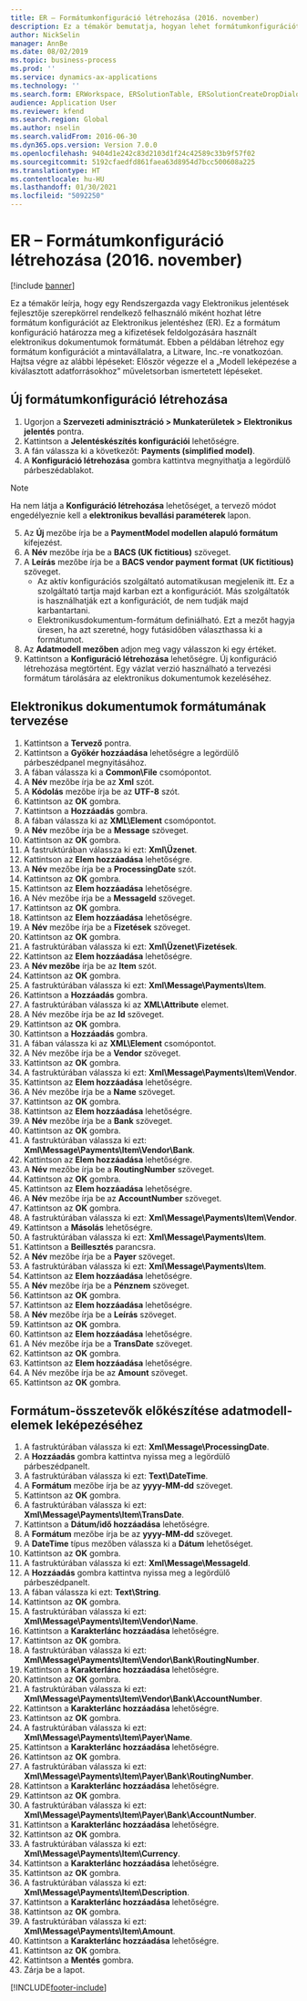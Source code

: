```yaml
---
title: ER – Formátumkonfiguráció létrehozása (2016. november)
description: Ez a témakör bemutatja, hogyan lehet formátumkonfigurációt létrehozni az Elektronikus jelentéskészítéshez (ER).
author: NickSelin
manager: AnnBe
ms.date: 08/02/2019
ms.topic: business-process
ms.prod: ''
ms.service: dynamics-ax-applications
ms.technology: ''
ms.search.form: ERWorkspace, ERSolutionTable, ERSolutionCreateDropDialog, EROperationDesigner, ERComponentTypeDropDialog
audience: Application User
ms.reviewer: kfend
ms.search.region: Global
ms.author: nselin
ms.search.validFrom: 2016-06-30
ms.dyn365.ops.version: Version 7.0.0
ms.openlocfilehash: 9404d1e242c83d2103d1f24c42589c33b9f57f02
ms.sourcegitcommit: 5192cfaedfd861faea63d8954d7bcc500608a225
ms.translationtype: HT
ms.contentlocale: hu-HU
ms.lasthandoff: 01/30/2021
ms.locfileid: "5092250"
---
```

# <a name="er-create-a-format-configuration-november-2016"></a>ER – Formátumkonfiguráció létrehozása (2016. november)

[!include [banner](../../includes/banner.md)]

Ez a témakör leírja, hogy egy Rendszergazda vagy Elektronikus jelentések fejlesztője szerepkörrel rendelkező felhasználó miként hozhat létre formátum konfigurációt az Elektronikus jelentéshez (ER). Ez a formátum konfiguráció határozza meg a kifizetések feldolgozására használt elektronikus dokumentumok formátumát. Ebben a példában létrehoz egy formátum konfigurációt a mintavállalatra, a Litware, Inc.-re vonatkozóan. Hajtsa végre az alábbi lépéseket: Először végezze el a „Modell leképezése a kiválasztott adatforrásokhoz” műveletsorban ismertetett lépéseket.


## <a name="create-a-new-format-configuration"></a>Új formátumkonfiguráció létrehozása
1. Ugorjon a **Szervezeti adminisztráció > Munkaterületek > Elektronikus jelentés** pontra.
2. Kattintson a **Jelentéskészítés konfigurációi** lehetőségre.
3. A fán válassza ki a következőt: **Payments (simplified model)**.
4. A **Konfiguráció létrehozása** gombra kattintva megnyithatja a legördülő párbeszédablakot.

 > [!NOTE]
 > Ha nem látja a **Konfiguráció létrehozása** lehetőséget, a tervező módot engedélyeznie kell a **elektronikus bevallási paraméterek** lapon. 
 
5. Az **Új** mezőbe írja be a **PaymentModel modellen alapuló formátum** kifejezést.
6. A **Név** mezőbe írja be a **BACS (UK fictitious)** szöveget.
7. A **Leírás** mezőbe írja be a **BACS vendor payment format (UK fictitious)** szöveget.
    * Az aktív konfigurációs szolgáltató automatikusan megjelenik itt. Ez a szolgáltató tartja majd karban ezt a konfigurációt. Más szolgáltatók is használhatják ezt a konfigurációt, de nem tudják majd karbantartani.  
    * Elektronikusdokumentum-formátum definiálható. Ezt a mezőt hagyja üresen, ha azt szeretné, hogy futásidőben választhassa ki a formátumot.  
8. Az **Adatmodell mezőben** adjon meg vagy válasszon ki egy értéket.
9. Kattintson a **Konfiguráció létrehozása** lehetőségre. Új konfiguráció létrehozása megtörtént. Egy vázlat verzió használható a tervezési formátum tárolására az elektronikus dokumentumok kezeléséhez.  

## <a name="design-the-format-of-an-electronic-document"></a>Elektronikus dokumentumok formátumának tervezése
1. Kattintson a **Tervező** pontra.
2. Kattintson a **Gyökér hozzáadása** lehetőségre a legördülő párbeszédpanel megnyitásához.
3. A fában válassza ki a **Common\File** csomópontot.
4. A **Név** mezőbe írja be az **Xml** szót.
5. A **Kódolás** mezőbe írja be az **UTF-8** szót.
6. Kattintson az **OK** gombra.
7. Kattintson a **Hozzáadás** gombra.
8. A fában válassza ki az **XML\Element** csomópontot.
9. A **Név** mezőbe írja be a **Message** szöveget.
10. Kattintson az **OK** gombra.
11. A fastruktúrában válassza ki ezt: **Xml\Üzenet**.
12. Kattintson az **Elem hozzáadása** lehetőségre.
13. A **Név** mezőbe írja be a **ProcessingDate** szót.
14. Kattintson az **OK** gombra.
15. Kattintson az **Elem hozzáadása** lehetőségre.
16. A Név mezőbe írja be a **MessageId** szöveget.
17. Kattintson az **OK** gombra.
18. Kattintson az **Elem hozzáadása** lehetőségre.
19. A **Név** mezőbe írja be a **Fizetések** szöveget.
20. Kattintson az **OK** gombra.
21. A fastruktúrában válassza ki ezt: **Xml\Üzenet\Fizetések**.
22. Kattintson az **Elem hozzáadása** lehetőségre.
23. A **Név mezőbe** írja be az **Item** szót.
24. Kattintson az **OK** gombra.
25. A fastruktúrában válassza ki ezt: **Xml\Message\Payments\Item**.
26. Kattintson a **Hozzáadás** gombra.
27. A fastruktúrában válassza ki az **XML\Attribute** elemet.
28. A Név mezőbe írja be az **Id** szöveget.
29. Kattintson az **OK** gombra.
30. Kattintson a **Hozzáadás** gombra.
31. A fában válassza ki az **XML\Element** csomópontot.
32. A Név mezőbe írja be a **Vendor** szöveget.
33. Kattintson az **OK** gombra.
34. A fastruktúrában válassza ki ezt: **Xml\Message\Payments\Item\Vendor**.
35. Kattintson az **Elem hozzáadása** lehetőségre.
36. A Név mezőbe írja be a **Name** szöveget.
37. Kattintson az **OK** gombra.
38. Kattintson az **Elem hozzáadása** lehetőségre.
39. A **Név** mezőbe írja be a **Bank** szöveget.
40. Kattintson az **OK** gombra.
41. A fastruktúrában válassza ki ezt: **Xml\Message\Payments\Item\Vendor\Bank**.
42. Kattintson az **Elem hozzáadása** lehetőségre.
43. A **Név** mezőbe írja be a **RoutingNumber** szöveget.
44. Kattintson az **OK** gombra.
45. Kattintson az **Elem hozzáadása** lehetőségre.
46. A **Név** mezőbe írja be az **AccountNumber** szöveget.
47. Kattintson az **OK** gombra.
48. A fastruktúrában válassza ki ezt: **Xml\Message\Payments\Item\Vendor**.
49. Kattintson a **Másolás** lehetőségre.
50. A fastruktúrában válassza ki ezt: **Xml\Message\Payments\Item**.
51. Kattintson a **Beillesztés** parancsra.
52. A **Név** mezőbe írja be a **Payer** szöveget.
53. A fastruktúrában válassza ki ezt: **Xml\Message\Payments\Item**.
54. Kattintson az **Elem hozzáadása** lehetőségre.
55. A **Név** mezőbe írja be a **Pénznem** szöveget.
56. Kattintson az **OK** gombra.
57. Kattintson az **Elem hozzáadása** lehetőségre.
58. A **Név** mezőbe írja be a **Leírás** szöveget.
59. Kattintson az **OK** gombra.
60. Kattintson az **Elem hozzáadása** lehetőségre.
61. A Név mezőbe írja be a **TransDate** szöveget.
62. Kattintson az **OK** gombra.
63. Kattintson az **Elem hozzáadása** lehetőségre.
64. A Név mezőbe írja be az **Amount** szöveget.
65. Kattintson az **OK** gombra.

## <a name="prepare-format-components-for-mapping-to-data-model-elements"></a>Formátum-összetevők előkészítése adatmodell-elemek leképezéséhez
1. A fastruktúrában válassza ki ezt: **Xml\Message\ProcessingDate**.
2. A **Hozzáadás** gombra kattintva nyissa meg a legördülő párbeszédpanelt.
3. A fastruktúrában válassza ki ezt: **Text\DateTime**.
4. A **Formátum** mezőbe írja be az **yyyy-MM-dd** szöveget.
5. Kattintson az **OK** gombra.
6. A fastruktúrában válassza ki ezt: **Xml\Message\Payments\Item\TransDate**.
7. Kattintson a **Dátum/idő hozzáadása** lehetőségre.
8. A **Formátum** mezőbe írja be az **yyyy-MM-dd** szöveget.
9. A **DateTime** típus mezőben válassza ki a **Dátum** lehetőséget.
10. Kattintson az **OK** gombra.
11. A fastruktúrában válassza ki ezt: **Xml\Message\MessageId**.
12. A **Hozzáadás** gombra kattintva nyissa meg a legördülő párbeszédpanelt.
13. A fában válassza ki ezt: **Text\String**.
14. Kattintson az **OK** gombra.
15. A fastruktúrában válassza ki ezt: **Xml\Message\Payments\Item\Vendor\Name**.
16. Kattintson a **Karakterlánc hozzáadása** lehetőségre.
17. Kattintson az **OK** gombra.
18. A fastruktúrában válassza ki ezt: **Xml\Message\Payments\Item\Vendor\Bank\RoutingNumber**.
19. Kattintson a **Karakterlánc hozzáadása** lehetőségre.
20. Kattintson az **OK** gombra.
21. A fastruktúrában válassza ki ezt: **Xml\Message\Payments\Item\Vendor\Bank\AccountNumber**.
22. Kattintson a **Karakterlánc hozzáadása** lehetőségre.
23. Kattintson az **OK** gombra.
24. A fastruktúrában válassza ki ezt: **Xml\Message\Payments\Item\Payer\Name**.
25. Kattintson a **Karakterlánc hozzáadása** lehetőségre.
26. Kattintson az **OK** gombra.
27. A fastruktúrában válassza ki ezt: **Xml\Message\Payments\Item\Payer\Bank\RoutingNumber**.
28. Kattintson a **Karakterlánc hozzáadása** lehetőségre.
29. Kattintson az **OK** gombra.
30. A fastruktúrában válassza ki ezt: **Xml\Message\Payments\Item\Payer\Bank\AccountNumber**.
31. Kattintson a **Karakterlánc hozzáadása** lehetőségre.
32. Kattintson az **OK** gombra.
33. A fastruktúrában válassza ki ezt: **Xml\Message\Payments\Item\Currency**.
34. Kattintson a **Karakterlánc hozzáadása** lehetőségre.
35. Kattintson az **OK** gombra.
36. A fastruktúrában válassza ki ezt: **Xml\Message\Payments\Item\Description**.
37. Kattintson a **Karakterlánc hozzáadása** lehetőségre.
38. Kattintson az **OK** gombra.
39. A fastruktúrában válassza ki ezt: **Xml\Message\Payments\Item\Amount**.
40. Kattintson a **Karakterlánc hozzáadása** lehetőségre.
41. Kattintson az **OK** gombra.
42. Kattintson a **Mentés** gombra.
43. Zárja be a lapot.



[!INCLUDE[footer-include](../../../../includes/footer-banner.md)]
